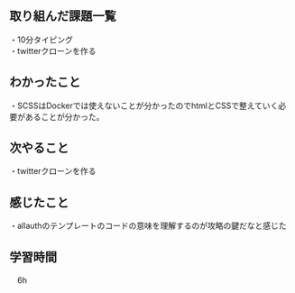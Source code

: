 ## 取り組んだ課題一覧
・10分タイピング
<br>・twitterクローンを作る

## わかったこと
・SCSSはDockerでは使えないことが分かったのでhtmlとCSSで整えていく必要があることが分かった。

## 次やること
・twitterクローンを作る

## 感じたこと
・allauthのテンプレートのコードの意味を理解するのが攻略の鍵だなと感じた
## 学習時間
　6h
